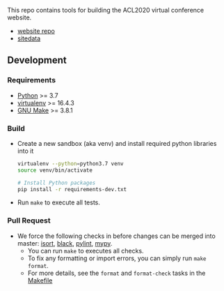 This repo contains tools for building the ACL2020 virtual conference website.
* [website repo](https://github.com/acl-org/acl-2020-virtual-conference)
* [sitedata](https://github.com/acl-org/acl-2020-virtual-conference-sitedata)

## Development

### Requirements
* [Python](https://www.python.org/downloads/) >= 3.7
* [virtualenv](https://virtualenv.pypa.io/en/latest/) >= 16.4.3
* [GNU Make](https://www.gnu.org/software/make/) >= 3.8.1

### Build
* Create a new sandbox (aka venv) and install required python libraries into it
    ```bash
    virtualenv --python=python3.7 venv
    source venv/bin/activate

    # Install Python packages
    pip install -r requirements-dev.txt
    ```
* Run `make` to execute all tests.

### Pull Request
* We force the following checks in before changes can be merged into master:
  [isort](https://pypi.org/project/isort/),
  [black](https://black.readthedocs.io/en/stable/),
  [pylint](https://www.pylint.org/),
  [mypy](http://mypy-lang.org/).
    * You can run `make` to executes all checks.
    * To fix any formatting or import errors, you can simply run `make format`.
    * For more details, see the `format` and `format-check` tasks in the [Makefile](./Makefile)
